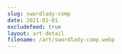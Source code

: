 ```yaml
---
slug: swordlady-comp
date: 2021-01-01
excludefeed: true
layout: art-detail
filename: /art/swordlady-comp.webp
---
```

